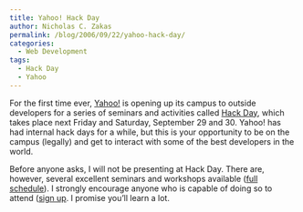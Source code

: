 ```yaml
---
title: Yahoo! Hack Day
author: Nicholas C. Zakas
permalink: /blog/2006/09/22/yahoo-hack-day/
categories:
  - Web Development
tags:
  - Hack Day
  - Yahoo
---
```

For the first time ever, <a title="Yahoo!" rel="external" href="http://www.yahoo.com">Yahoo!</a> is opening up its campus to outside developers for a series of seminars and activities called <a title="Hack Day 2006" rel="external" href="http://hackday.org/">Hack Day</a>, which takes place next Friday and Saturday, September 29 and 30. Yahoo! has had internal hack days for a while, but this is your opportunity to be on the campus (legally) and get to interact with some of the best developers in the world.

Before anyone asks, I will not be presenting at Hack Day. There are, however, several excellent seminars and workshops available (<a title="Yahoo! Developer Day Sept. 29: Speaker & Workshop Schedule" rel="external" href="http://yuiblog.com/blog/2006/09/22/yahoo-devday-schedule/">full schedule</a>). I strongly encourage anyone who is capable of doing so to attend (<a title="Yahoo! Hack Day" rel="external" href="http://upcoming.org/event/101629">sign up</a>. I promise you&#8217;ll learn a lot.
